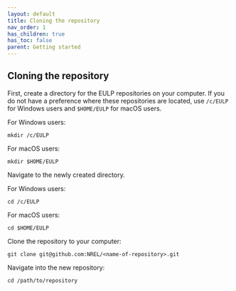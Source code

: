 ```yaml
---
layout: default
title: Cloning the repository
nav_order: 1
has_children: true
has_toc: false
parent: Getting started
---
```

 
Cloning the repository
----------------------
First, create a directory for the EULP repositories on your computer.  If you do not have a preference where these repositories are located, use `/c/EULP` for Windows users and `$HOME/EULP` for macOS users.

For Windows users:
```
mkdir /c/EULP
```
For macOS users:
```
mkdir $HOME/EULP
```
Navigate to the newly created directory.

For Windows users:
```
cd /c/EULP
```
For macOS users:
```
cd $HOME/EULP
```
Clone the repository to your computer:
```
git clone git@github.com:NREL/<name-of-repository>.git
```
Navigate into the new repository:
```
cd /path/to/repository
```